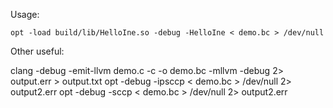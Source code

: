 Usage:



    opt -load build/lib/HelloIne.so -debug -HelloIne < demo.bc > /dev/null

Other useful:

clang -debug -emit-llvm demo.c -c -o demo.bc -mllvm -debug 2> output.err > output.txt
opt -debug -ipsccp < demo.bc > /dev/null 2> output2.err
opt -debug -sccp < demo.bc > /dev/null 2> output2.err